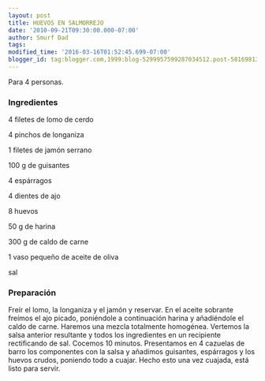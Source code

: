 ```yaml
---
layout: post
title: HUEVOS EN SALMORREJO
date: '2010-09-21T09:30:00.000-07:00'
author: Smurf Dad
tags: 
modified_time: '2016-03-16T01:52:45.699-07:00'
blogger_id: tag:blogger.com,1999:blog-5299957599287034512.post-5816981319919197544
---
```


Para 4 personas.

<h3>Ingredientes</h3>

4 filetes de lomo de cerdo

4 pinchos de longaniza

1 filetes de jamón serrano

100 g de guisantes

4 espárragos

4 dientes de ajo

8 huevos

50 g de harina

300 g de caldo de carne

1 vaso pequeño de aceite de oliva

sal

<h3>Preparación</h3>

Freír el lomo, la longaniza y el jamón y reservar. En el aceite sobrante freímos el ajo picado, poniéndole a continuación harina y añadiéndole el caldo de carne. Haremos una mezcla totalmente homogénea. Vertemos la salsa anterior resultante y todos los ingredientes en un recipiente rectificando de sal. Cocemos 10 minutos. Presentamos en 4 cazuelas de barro los componentes con la salsa y añadimos guisantes, espárragos y los huevos crudos, poniendo todo a cuajar. Hecho esto una vez cuajada, está listo para servir.

